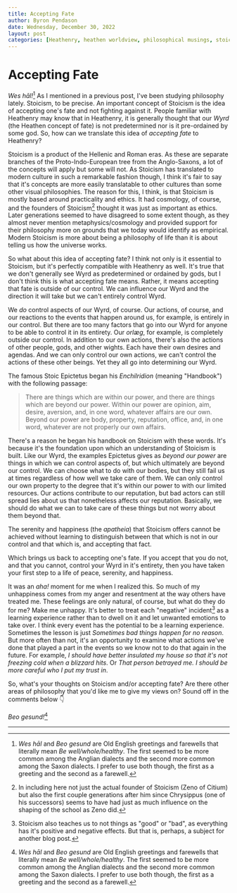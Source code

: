 ```yaml
---
title: Accepting Fate
author: Byron Pendason
date: Wednesday, December 30, 2022
layout: post
categories: [Heathenry, heathen worldview, philosophical musings, stoicism]
---
```


# Accepting Fate

*Wes hāl!*[^1] As I mentioned in a previous post, I've been studying philosophy lately. Stoicism, to be precise. An important concept of Stoicism is the idea of accepting one's fate and not fighting against it. People familiar with Heathenry may know that in Heathenry, it is generally thought that our *Wyrd* (the Heathen concept of fate) is not predetermined nor is it pre-ordained by some god. So, how can we translate this idea of *accepting fate* to Heathenry?

Stoicism is a product of the Hellenic and Roman eras. As these are separate branches of the Proto-Indo-European tree from the Anglo-Saxons, a lot of the concepts will apply but some will not. As Stoicism has translated to modern culture in such a remarkable fashion though, I think it's fair to say that it's concepts are more easily translatable to other cultures than some other visual philosophies. The reason for this, I think, is that Stoicism is mostly based around practicality and ethics. It had cosmology, of course, and the founders of Stoicism[^2] thought it was just as important as ethics. Later generations seemed to have disagreed to some extent though, as they almost never mention metaphysics/cosmology and provided support for their philosophy more on grounds that we today would identify as empirical. Modern Stoicism is more about being a philosophy of life than it is about telling us how the universe works.

So what about this idea of accepting fate? I think not only is it essential to Stoicism, but it's perfectly compatible with Heathenry as well. It's true that we don't generally see Wyrd as predetermined or ordained by gods, but I don't think this is what accepting fate means. Rather, it means accepting that fate is outside of our control. We can influence our Wyrd and the direction it will take but we can't entirely control Wyrd.

We *do* control aspects of our Wyrd, of course. Our actions, of course, and our reactions to the events that happen around us, for example, is entirely in our control. But there are too many factors that go into our Wyrd for anyone to be able to control it in its entirety. Our *orlæg*, for example, is completely outside our control.  In addition to our own actions, there's also the actions of other people, gods, and other wights. Each have their own desires and agendas. And we can only control our own actions, we can't control the actions of these other beings. Yet they all go into determining our Wyrd.

The famous Stoic Epictetus began his *Enchilridion* (meaning "Handbook") with the following passage:

> There are things which are within our power, and there are things which are beyond our power. Within our power are opinion, aim, desire, aversion, and, in one word, whatever affairs are our own. Beyond our power are body, property, reputation, office, and, in one word, whatever are not properly our own affairs.

There's a reason he began his handbook on Stoicism with these words. It's because it's the foundation upon which an understanding of Stoicism is built. Like our Wyrd, the examples Epictetus gives as *beyond our power* are things in which we can control aspects of, but which ultimately are beyond our control. We can choose what to do with our bodies, but they still fail us at times regardless of how well we take care of them. We can only control our own property to the degree that it's within our power to with our limited resources. Our actions contribute to our reputation, but bad actors can still spread lies about us that nonetheless affects our reputation. Basically, we should do what we can to take care of these things but not worry about them beyond that.

The serenity and happiness (the *apatheia*) that Stoicism offers cannot be achieved without learning to distinguish between that which is not in our control and that which is, and accepting that fact.

Which brings us back to accepting one's fate. If you accept that you do not, and that you cannot, control your Wyrd in it's entirety, then you have taken your first step to a life of peace, serenity, and happiness.

It was an *aha!* moment for me when I realized this. So much of my unhappiness comes from my anger and resentment at the way others have treated me. These feelings are only natural, of course, but what do they do for me? Make me unhappy. It's better to treat each "negative" incident[^3] as a learning experience rather than to dwell on it and let unwanted emotions to take over. I think every event has the potential to be a learning experience. Sometimes the lesson is just *Sometimes bad things happen for no reason*. But more often than not, it's an opportunity to examine what actions we've done that played a part in the events so we know not to do that again in the future. For example, *I should have better insulated my house so that it's not freezing cold when a blizzard hits*. Or *That person betrayed me. I should be more careful who I put my trust in*.

So, what's your thoughts on Stoicism and/or accepting fate? Are there other areas of philosophy that you'd like me to give my views on? Sound off in the comments below 👇

*Beo gesund!*[^1]

---

[^1]: *Wes hāl* and *Beo gesund* are Old English greetings and farewells that literally mean *Be well/whole/healthy*. The first seemed to be more common among the Anglian dialects and the second more common among the Saxon dialects. I prefer to use both though, the first as a greeting and the second as a farewell.

[^2]: In including here not just the actual founder of Stoicism (Zeno of Citium) but also the first couple generations after him since Chrysippus (one of his successors) seems to have had just as much influence on the shaping of the school as Zeno did.

[^3]: Stoicism also teaches us to not things as "good" or "bad", as everything has it's positive and negative effects. But that is, perhaps, a subject for another blog post.